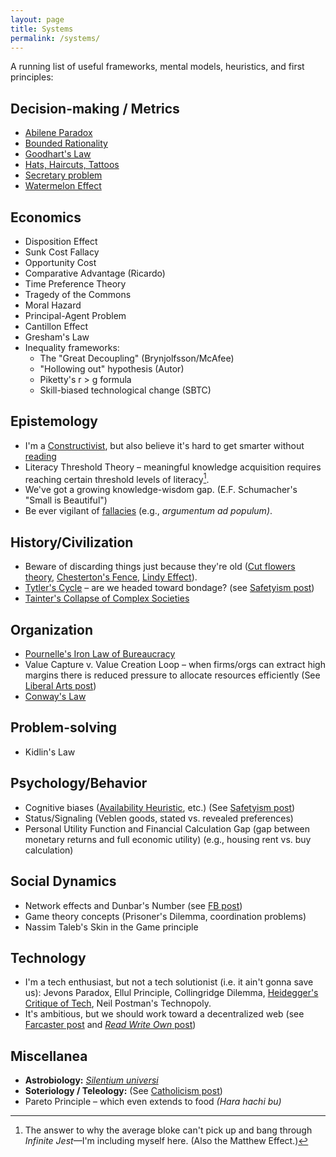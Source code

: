 ```yaml
---
layout: page
title: Systems
permalink: /systems/
---
```

A running list of useful frameworks, mental models, heuristics, and first principles:

## Decision-making / Metrics
- [Abilene Paradox](https://en.wikipedia.org/wiki/Abilene_paradox)
- [Bounded Rationality](https://plato.stanford.edu/entries/bounded-rationality/)
- [Goodhart's Law](https://gordonbrander.com/pattern/goodharts-law/)
- [Hats, Haircuts, Tattoos](https://x.com/JamesClear/status/1753816430422683712)
- [Secretary problem](https://en.wikipedia.org/wiki/Secretary_problem)
- [Watermelon Effect](https://www.happysignals.com/blog/watermelon-effect)

## Economics
- Disposition Effect
- Sunk Cost Fallacy
- Opportunity Cost
- Comparative Advantage (Ricardo)
- Time Preference Theory
- Tragedy of the Commons
- Moral Hazard
- Principal-Agent Problem
- Cantillon Effect
- Gresham's Law
- Inequality frameworks:
	- The "Great Decoupling" (Brynjolfsson/McAfee)
	- "Hollowing out" hypothesis (Autor)
	- Piketty's r > g formula
	- Skill-biased technological change (SBTC)

## Epistemology
- I'm a [Constructivist](/learning/), but also believe it's hard to get smarter without [reading](/books/) 
- Literacy Threshold Theory – meaningful knowledge acquisition requires reaching certain threshold levels of literacy[^1].
- We've got a growing knowledge-wisdom gap. (E.F. Schumacher's "Small is Beautiful")
- Be ever vigilant of [fallacies](https://en.wikipedia.org/wiki/List_of_fallacies) (e.g., *argumentum ad populum)*.

## History/Civilization
- Beware of discarding things just because they're old ([Cut flowers theory](/cut-flowers.html), [Chesterton's Fence](https://fs.blog/chestertons-fence/), [Lindy Effect](https://en.wikipedia.org/wiki/Lindy_effect)).
- [Tytler's Cycle](https://thinkingwest.com/2022/11/16/tytlers-cycle-of-civilizations/) – are we headed toward bondage? (see [Safetyism post](/safetyism/))
- [Tainter's Collapse of Complex Societies](https://philosophicaldisquisitions.blogspot.com/2019/02/the-collapse-of-complex-societies_1.html)

## Organization
- [Pournelle's Iron Law of Bureaucracy](https://gordonbrander.com/pattern/pournelles-iron-law-of-bureaucracy/)
- Value Capture v. Value Creation Loop – when firms/orgs can extract high margins there is reduced pressure to allocate resources efficiently (See [Liberal Arts post](/liberal-arts.html))
- [Conway's Law](https://www.atlassian.com/blog/teamwork/what-is-conways-law-acmi)

## Problem-solving
- Kidlin's Law

## Psychology/Behavior 
- Cognitive biases ([Availability Heuristic](https://en.wikipedia.org/wiki/Availability_heuristic), etc.) (See [Safetyism post](/safetyism/))
- Status/Signaling (Veblen goods, stated vs. revealed preferences)
- Personal Utility Function and Financial Calculation Gap (gap between monetary returns and full economic utility) (e.g., housing rent vs. buy calculation)

## Social Dynamics 
- Network effects and Dunbar's Number (see [FB post](/fb))
- Game theory concepts (Prisoner's Dilemma, coordination problems)
- Nassim Taleb's Skin in the Game principle

## Technology
- I'm a tech enthusiast, but not a tech solutionist (i.e. it ain't gonna save us): Jevons Paradox, Ellul Principle, Collingridge Dilemma, [Heidegger's Critique of Tech](https://www.thenewatlantis.com/publications/understanding-heidegger-on-technology), Neil Postman's Technopoly.
- It's ambitious, but we should work toward a decentralized web (see [Farcaster post](/farcaster.html) and [*Read Write Own* post](/books/read-write-own/))

## Miscellanea
- **Astrobiology:** [*Silentium universi*](https://en.wikipedia.org/wiki/Fermi_paradox)
- **Soteriology / Teleology:** (See [Catholicism post](/catholic))
- Pareto Principle – which even extends to food *(Hara hachi bu)* 

[^1]: The answer to why the average bloke can't pick up and bang through *Infinite Jest*—I'm including myself here. (Also the Matthew Effect.)